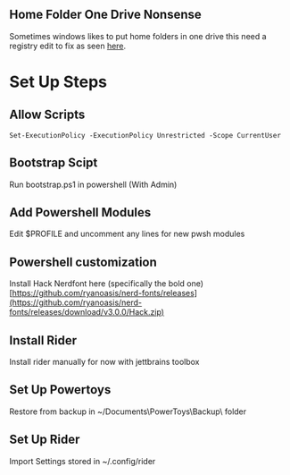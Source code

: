 ## Home Folder One Drive Nonsense
Sometimes windows likes to put home folders in one drive this need a registry edit to fix as seen [here](https://answers.microsoft.com/en-us/windows/forum/all/documents-folder-stuck-under-onedrive-and-shows/1985b6b1-34c8-4297-ab12-bbecd35b8e70).

# Set Up Steps
## Allow Scripts
`Set-ExecutionPolicy -ExecutionPolicy Unrestricted -Scope CurrentUser`

## Bootstrap Scipt
Run bootstrap.ps1 in powershell (With Admin)

## Add Powershell Modules
Edit $PROFILE and uncomment any lines for new pwsh modules

## Powershell customization
Install Hack Nerdfont here (specifically the bold one) [https://github.com/ryanoasis/nerd-fonts/releases](https://github.com/ryanoasis/nerd-fonts/releases/download/v3.0.0/Hack.zip)

## Install Rider
Install rider manually for now with jettbrains toolbox

## Set Up Powertoys
Restore from backup in ~/Documents\PowerToys\Backup\ folder

## Set Up Rider
Import Settings stored in ~/.config/rider
